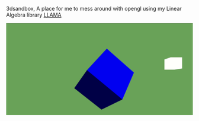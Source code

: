 3dsandbox, A place for me to mess around with opengl using my Linear Algebra library [LLAMA](https://github.com/harry-martin/llama)

![Example Point light rendering](example.gif)
